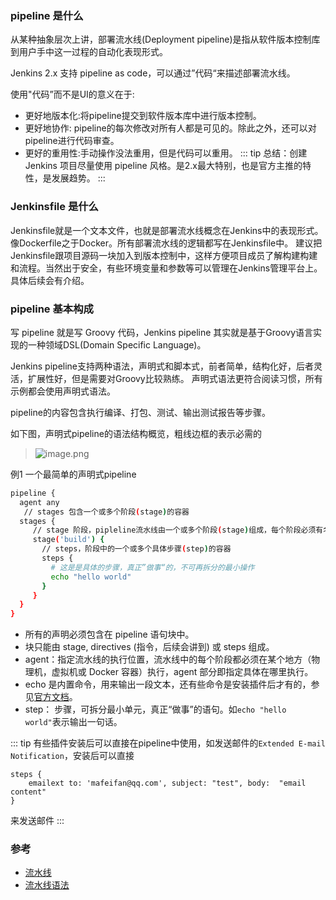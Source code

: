 ### pipeline 是什么
从某种抽象层次上讲，部署流水线(Deployment pipeline)是指从软件版本控制库到用户手中这一过程的自动化表现形式。

Jenkins 2.x 支持 pipeline as code，可以通过”代码“来描述部署流水线。

使用"代码”而不是UI的意义在于:
* 更好地版本化:将pipeline提交到软件版本库中进行版本控制。
* 更好地协作: pipeline的每次修改对所有人都是可见的。除此之外，还可以对pipeline进行代码审查。
* 更好的重用性:手动操作没法重用，但是代码可以重用。
::: tip
总结：创建Jenkins 项目尽量使用 pipeline 风格。是2.x最大特别，也是官方主推的特性，是发展趋势。
:::
### Jenkinsfile 是什么

Jenkinsfile就是一个文本文件，也就是部署流水线概念在Jenkins中的表现形式。像Dockerfile之于Docker。所有部署流水线的逻辑都写在Jenkinsfile中。
建议把Jenkinsfile跟项目源码一块加入到版本控制中，这样方便项目成员了解构建构建和流程。当然出于安全，有些环境变量和参数等可以管理在Jenkins管理平台上。具体后续会有介绍。

### pipeline 基本构成
写 pipeline 就是写 Groovy 代码，Jenkins pipeline 其实就是基于Groovy语言实现的一种领域DSL(Domain Specific Language)。

Jenkins pipeline支持两种语法，声明式和脚本式，前者简单，结构化好，后者灵活，扩展性好，但是需要对Groovy比较熟练。
声明式语法更符合阅读习惯，所有示例都会使用声明式语法。

pipeline的内容包含执行编译、打包、测试、输出测试报告等步骤。

如下图，声明式pipeline的语法结构概览，粗线边框的表示必需的

> ![image.png](https://hexo-blog.pek3b.qingstor.com/upload_images/71414-0179c7d94aa620db.png?imageMogr2/auto-orient/strip%7CimageView2/2/w/1240)

例1   一个最简单的声明式pipeline

```bash
pipeline {
  agent any
   // stages 包含一个或多个阶段(stage)的容器
  stages {
     // stage 阶段，pipleline流水线由一个或多个阶段(stage)组成，每个阶段必须有名称，这里build就是此阶段的名称
     stage('build') {
       // steps，阶段中的一个或多个具体步骤(step)的容器
       steps {
         # 这是是具体的步骤，真正”做事“的，不可再拆分的最小操作
         echo "hello world"
       }  
     }
  }
}
```
* 所有的声明必须包含在 pipeline 语句块中。
* 块只能由 stage, directives (指令，后续会讲到) 或 steps 组成。
* agent：指定流水线的执行位置，流水线中的每个阶段都必须在某个地方（物理机，虚拟机或 Docker 容器）执行，agent 部分即指定具体在哪里执行。
* echo 是内置命令，用来输出一段文本，还有些命令是安装插件后才有的，参见[官方文档](https://jenkins.io/doc/pipeline/steps/workflow-basic-steps/)。
* step： 步骤，可拆分最小单元，真正“做事”的语句。如`echo "hello world"`表示输出一句话。

::: tip
有些插件安装后可以直接在pipeline中使用，如发送邮件的`Extended E-mail Notification`，安装后可以直接
```
steps { 
    emailext to: 'mafeifan@qq.com', subject: "test", body:  "email content"
}
```
来发送邮件 
:::

### 参考
* [流水线](https://jenkins.io/zh/doc/book/pipeline/)
* [流水线语法](https://jenkins.io/zh/doc/book/pipeline/syntax/)
